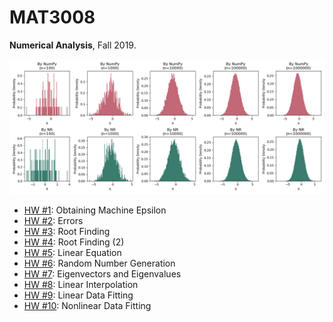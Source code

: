 # MAT3008
**Numerical Analysis**, Fall 2019.  

![](img/histogram.png)

- [HW #1](hw1): Obtaining Machine Epsilon
- [HW #2](hw2): Errors
- [HW #3](hw3): Root Finding
- [HW #4](hw4): Root Finding (2)
- [HW #5](hw5): Linear Equation
- [HW #6](hw6): Random Number Generation
- [HW #7](hw7): Eigenvectors and Eigenvalues
- [HW #8](hw8): Linear Interpolation
- [HW #9](hw9): Linear Data Fitting
- [HW #10](hw10): Nonlinear Data Fitting